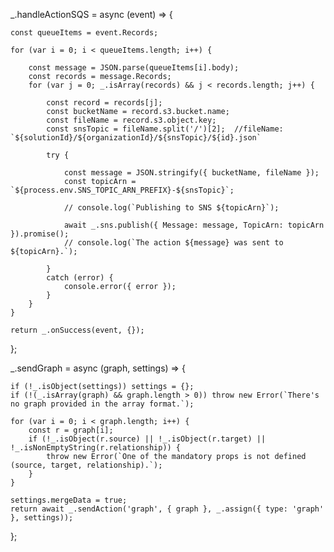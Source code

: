 

_.handleActionSQS = async (event) => {

    const queueItems = event.Records;

    for (var i = 0; i < queueItems.length; i++) {

        const message = JSON.parse(queueItems[i].body);
        const records = message.Records;
        for (var j = 0; _.isArray(records) && j < records.length; j++) {

            const record = records[j];
            const bucketName = record.s3.bucket.name;
            const fileName = record.s3.object.key;
            const snsTopic = fileName.split('/')[2];  //fileName: `${solutionId}/${organizationId}/${snsTopic}/${id}.json`

            try {

                const message = JSON.stringify({ bucketName, fileName });
                const topicArn = `${process.env.SNS_TOPIC_ARN_PREFIX}-${snsTopic}`;

                // console.log(`Publishing to SNS ${topicArn}`);

                await _.sns.publish({ Message: message, TopicArn: topicArn }).promise();
                // console.log(`The action ${message} was sent to ${topicArn}.`);

            }
            catch (error) {
                console.error({ error });
            }
        }
    }

    return _.onSuccess(event, {});
};

_.sendGraph = async (graph, settings) => {

    if (!_.isObject(settings)) settings = {};
    if (!(_.isArray(graph) && graph.length > 0)) throw new Error(`There's no graph provided in the array format.`);

    for (var i = 0; i < graph.length; i++) {
        const r = graph[i];
        if (!_.isObject(r.source) || !_.isObject(r.target) || !_.isNonEmptyString(r.relationship)) {
            throw new Error(`One of the mandatory props is not defined (source, target, relationship).`);
        }
    }

    settings.mergeData = true;
    return await _.sendAction('graph', { graph }, _.assign({ type: 'graph' }, settings));
};
